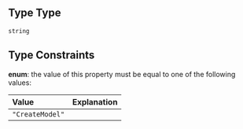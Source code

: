 ## Type Type

`string`

## Type Constraints

**enum**: the value of this property must be equal to one of the following values:

| Value           | Explanation |
| :-------------- | :---------- |
| `"CreateModel"` |             |
